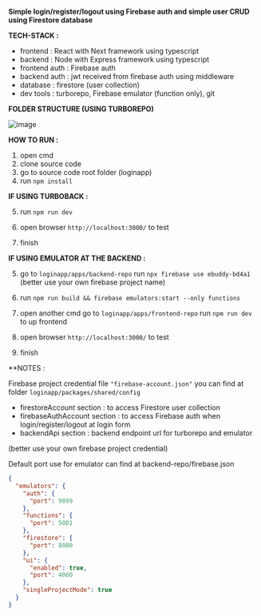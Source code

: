 **Simple login/register/logout using Firebase auth
and simple user CRUD using Firestore database**

**TECH-STACK :**

- frontend : React with Next framework using typescript
- backend : Node with Express framework using typescript
- frontend auth : Firebase auth
- backend auth : jwt received from firebase auth using middleware
- database : firestore (user collection)
- dev tools : turborepo, Firebase emulator (function only), git

**FOLDER STRUCTURE (USING TURBOREPO)**

![image](https://github.com/user-attachments/assets/66bd5514-6f2f-4b31-bd46-a62f402677d3)


**HOW TO RUN :**

1. open cmd
2. clone source code
3. go to source code root folder (loginapp)
4. run `npm install`

**IF USING TURBOBACK :**

5. run `npm run dev`

6. open browser `http://localhost:3000/` to test

7. finish

**IF USING EMULATOR AT THE BACKEND :**

5. go to `loginapp/apps/backend-repo` run `npx firebase use ebuddy-bd4a1`
   (better use your own firebase project name)

6. run `npm run build && firebase emulators:start --only functions`

7. open another cmd go to `loginapp/apps/frontend-repo` run `npm run dev` to up frontend

8. open browser `http://localhost:3000/` to test

9. finish

**NOTES : 

Firebase project credential file `"firebase-account.json"` you can find at folder 
`loginapp/packages/shared/config` 

- firestoreAccount section : to access Firestore user collection
- firebaseAuthAccount section : to access Firebase auth when login/register/logout at login form
- backendApi section : backend endpoint url for turborepo and emulator

(better use your own firebase project credential)

Default port use for emulator can find at backend-repo/firebase.json 

```json
{
  "emulators": {
    "auth": {
      "port": 9099
    },
    "functions": {
      "port": 5001
    },
    "firestore": {
      "port": 8080
    },
    "ui": {
      "enabled": true,
      "port": 4000
    },
    "singleProjectMode": true
  }
}

